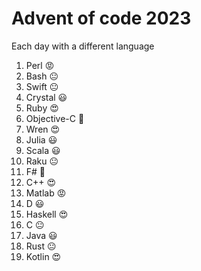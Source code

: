 # Advent of code 2023

Each day with a different language

1. Perl 😡
2. Bash 😐
3. Swift 😐
4. Crystal 😃
5. Ruby 😍
6. Objective-C 💩
7. Wren 😍
8. Julia 😃
9. Scala 😃
10. Raku 😐
11. F# 💩
12. C++ 😍
13. Matlab 😡
14. D 😃
15. Haskell 😍
16. C 😐
17. Java 😃
18. Rust 😐
19. Kotlin 😍